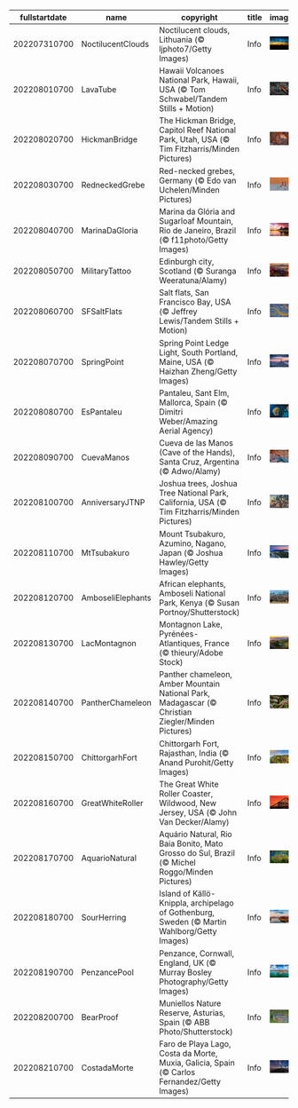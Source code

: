 |fullstartdate|name|copyright|title|image|
|--|--|--|--|--|
202207310700|NoctilucentClouds|Noctilucent clouds, Lithuania (© ljphoto7/Getty Images)|Info|![](/en-AU/2022/08/202207310700NoctilucentClouds.jpg)|
202208010700|LavaTube|Hawaii Volcanoes National Park, Hawaii, USA (© Tom Schwabel/Tandem Stills + Motion)|Info|![](/en-AU/2022/08/202208010700LavaTube.jpg)|
202208020700|HickmanBridge|The Hickman Bridge, Capitol Reef National Park, Utah, USA (© Tim Fitzharris/Minden Pictures)|Info|![](/en-AU/2022/08/202208020700HickmanBridge.jpg)|
202208030700|RedneckedGrebe|Red-necked grebes, Germany (© Edo van Uchelen/Minden Pictures)|Info|![](/en-AU/2022/08/202208030700RedneckedGrebe.jpg)|
202208040700|MarinaDaGloria|Marina da Glória and Sugarloaf Mountain, Rio de Janeiro, Brazil (© f11photo/Getty Images)|Info|![](/en-AU/2022/08/202208040700MarinaDaGloria.jpg)|
202208050700|MilitaryTattoo|Edinburgh city, Scotland (© Suranga Weeratuna/Alamy)|Info|![](/en-AU/2022/08/202208050700MilitaryTattoo.jpg)|
202208060700|SFSaltFlats|Salt flats, San Francisco Bay, USA (© Jeffrey Lewis/Tandem Stills + Motion)|Info|![](/en-AU/2022/08/202208060700SFSaltFlats.jpg)|
202208070700|SpringPoint|Spring Point Ledge Light, South Portland, Maine, USA (© Haizhan Zheng/Getty Images)|Info|![](/en-AU/2022/08/202208070700SpringPoint.jpg)|
202208080700|EsPantaleu|Pantaleu, Sant Elm, Mallorca, Spain (© Dimitri Weber/Amazing Aerial Agency)|Info|![](/en-AU/2022/08/202208080700EsPantaleu.jpg)|
202208090700|CuevaManos|Cueva de las Manos (Cave of the Hands), Santa Cruz, Argentina (© Adwo/Alamy)|Info|![](/en-AU/2022/08/202208090700CuevaManos.jpg)|
202208100700|AnniversaryJTNP|Joshua trees, Joshua Tree National Park, California, USA (© Tim Fitzharris/Minden Pictures)|Info|![](/en-AU/2022/08/202208100700AnniversaryJTNP.jpg)|
202208110700|MtTsubakuro|Mount Tsubakuro, Azumino, Nagano, Japan (© Joshua Hawley/Getty Images)|Info|![](/en-AU/2022/08/202208110700MtTsubakuro.jpg)|
202208120700|AmboseliElephants|African elephants, Amboseli National Park, Kenya (© Susan Portnoy/Shutterstock)|Info|![](/en-AU/2022/08/202208120700AmboseliElephants.jpg)|
202208130700|LacMontagnon|Montagnon Lake, Pyrénées-Atlantiques, France (© thieury/Adobe Stock)|Info|![](/en-AU/2022/08/202208130700LacMontagnon.jpg)|
202208140700|PantherChameleon|Panther chameleon, Amber Mountain National Park, Madagascar (© Christian Ziegler/Minden Pictures)|Info|![](/en-AU/2022/08/202208140700PantherChameleon.jpg)|
202208150700|ChittorgarhFort|Chittorgarh Fort, Rajasthan, India (© Anand Purohit/Getty Images)|Info|![](/en-AU/2022/08/202208150700ChittorgarhFort.jpg)|
202208160700|GreatWhiteRoller|The Great White Roller Coaster, Wildwood, New Jersey, USA (© John Van Decker/Alamy)|Info|![](/en-AU/2022/08/202208160700GreatWhiteRoller.jpg)|
202208170700|AquarioNatural|Aquário Natural, Rio Baia Bonito, Mato Grosso do Sul, Brazil (© Michel Roggo/Minden Pictures)|Info|![](/en-AU/2022/08/202208170700AquarioNatural.jpg)|
202208180700|SourHerring|Island of Källö-Knippla, archipelago of Gothenburg, Sweden (© Martin Wahlborg/Getty Images)|Info|![](/en-AU/2022/08/202208180700SourHerring.jpg)|
202208190700|PenzancePool|Penzance, Cornwall, England, UK (© Murray Bosley Photography/Getty Images)|Info|![](/en-AU/2022/08/202208190700PenzancePool.jpg)|
202208200700|BearProof|Muniellos Nature Reserve, Asturias, Spain (© ABB Photo/Shutterstock)|Info|![](/en-AU/2022/08/202208200700BearProof.jpg)|
202208210700|CostadaMorte|Faro de Playa Lago, Costa da Morte, Muxia, Galicia, Spain (© Carlos Fernandez/Getty Images)|Info|![](/en-AU/2022/08/202208210700CostadaMorte.jpg)|
